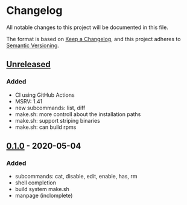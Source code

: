 # Changelog
All notable changes to this project will be documented in this file.

The format is based on [Keep a Changelog](https://keepachangelog.com/en/1.0.0/),
and this project adheres to [Semantic Versioning](https://semver.org/spec/v2.0.0.html).

## [Unreleased]
### Added
- CI using GitHub Actions
- MSRV: 1.41
- new subcommands: list, diff
- make.sh: more controll about the installation paths
- make.sh: support striping binaries
- make.sh: can build rpms

## [0.1.0] - 2020-05-04
### Added
- subcommands: cat, disable, edit, enable, has, rm
- shell completion
- build system make.sh
- manpage (inclomplete)


[Unreleased]: https://github.com/rusty-snake/fjp/compare/master...v0.1.0
[0.1.0]: https://github.com/rusty-snake/fjp/releases/tag/v0.1.0
